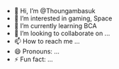 - 👋 Hi, I’m @Thoungambasuk
- 👀 I’m interested in gaming, Space 
- 🌱 I’m currently learning BCA
- 💞️ I’m looking to collaborate on ...
- 📫 How to reach me ...
- 😄 Pronouns: ...
- ⚡ Fun fact: ...

<!---
Thoungambasuk/Thoungambasuk is a ✨ special ✨ repository because its `README.md` (this file) appears on your GitHub profile.
You can click the Preview link to take a look at your changes.
--->
